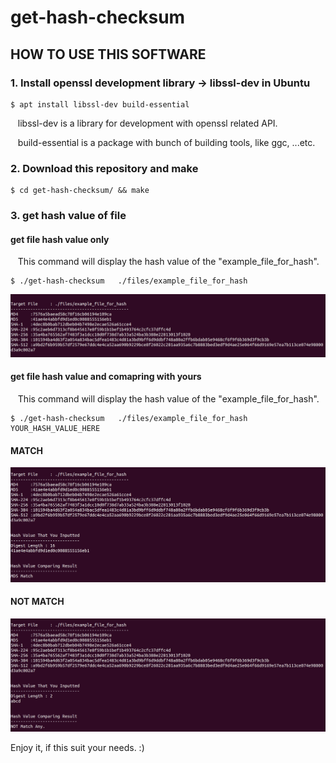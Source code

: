 # get-hash-checksum


## HOW TO USE THIS SOFTWARE

### 1. Install openssl development library -> libssl-dev in Ubuntu
```
$ apt install libssl-dev build-essential
```

&nbsp;&nbsp;&nbsp;libssl-dev is a library for development with openssl related API.  

&nbsp;&nbsp;&nbsp;build-essential is a package with bunch of building tools, like ggc, ...etc.



### 2. Download this repository and make

```
$ cd get-hash-checksum/ && make
```

### 3. get hash value of file

#### get file hash value only

&nbsp;&nbsp;&nbsp;This command will display the hash value of the "example_file_for_hash".

```
$ ./get-hash-checksum   ./files/example_file_for_hash
```

![hash_only_pic](./README.files/hash_only.png)

#### get file hash value and comapring with yours

&nbsp;&nbsp;&nbsp;This command will display the hash value of the "example_file_for_hash".

```
$ ./get-hash-checksum   ./files/example_file_for_hash   YOUR_HASH_VALUE_HERE
```

#### MATCH
![hash_with_valify_1](./README.files/hash_with_valify_1.png)

#### NOT MATCH
![hash_with_valify_2](./README.files/hash_with_valify_2.png)


Enjoy it, 
if this suit your needs. :)